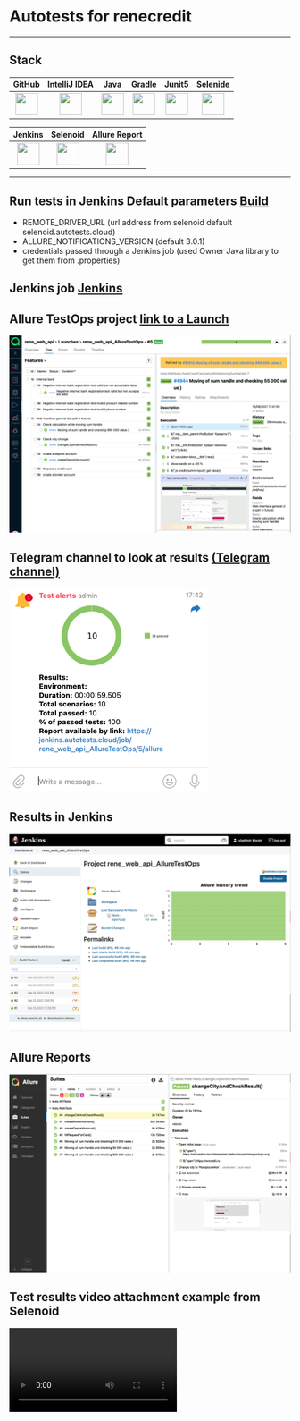 # Autotests for renecredit
___
## Stack
| GitHub | IntelliJ IDEA | Java | Gradle | Junit5 | Selenide |
|:------:|:----:|:----:|:------:|:------:|:--------:|
| <img src="images/GitHub.svg" width="40" height="40"> | <img src="images/IDEA.svg" width="40" height="40"> | <img src="images/JAVA.svg" width="40" height="40"> | <img src="images/Gradle.svg" width="40" height="40"> | <img src="images/Junit5.svg" width="40" height="40"> | <img src="images/Selenide.svg" width="40" height="40"> |

| Jenkins | Selenoid | Allure Report | 
|:--------:|:-------------:|:---------:|
| <img src="images/Jenkins.svg" width="40" height="40"> | <img src="images/Selenoid.svg" width="40" height="40"> | <img src="images/Allure Report.svg" width="40" height="40"> | 
___

## Run tests in Jenkins Default parameters [Build](https://jenkins.autotests.cloud/job/rene_web_api_AllureTestOps/build?delay=0sec)
* REMOTE_DRIVER_URL (url address from selenoid default selenoid.autotests.cloud)
* ALLURE_NOTIFICATIONS_VERSION (default 3.0.1)
* credentials passed through a Jenkins job (used Owner Java library to get them from .properties)

## Jenkins job [Jenkins](https://jenkins.autotests.cloud/job/rene_web_api_AllureTestOps/) 

## Allure TestOps project [link to a Launch](https://allure.autotests.cloud/launch/6498/tree/51610?treeId=956)
![alt "Allure TestOps"](./images/ATORc.png "Allure TestOps")

## Telegram channel to look at results [(Telegram channel)](https://t.me/joinchat/d7-KKDr_A4FjMjM6)
![alt "Telegram"](./images/TelegramRc.png "telegram")

## Results in Jenkins
![alt "Jenkins"](./images/JenkinsRc.png "Jenkins")

## Allure Reports
![alt "Allure reports"](./images/AllureRc.png "Allure Reports")

## Test results video attachment example from Selenoid
![alt "Video from Selenoid"](./images/videoRc.mp4 "Video from Selenoid")